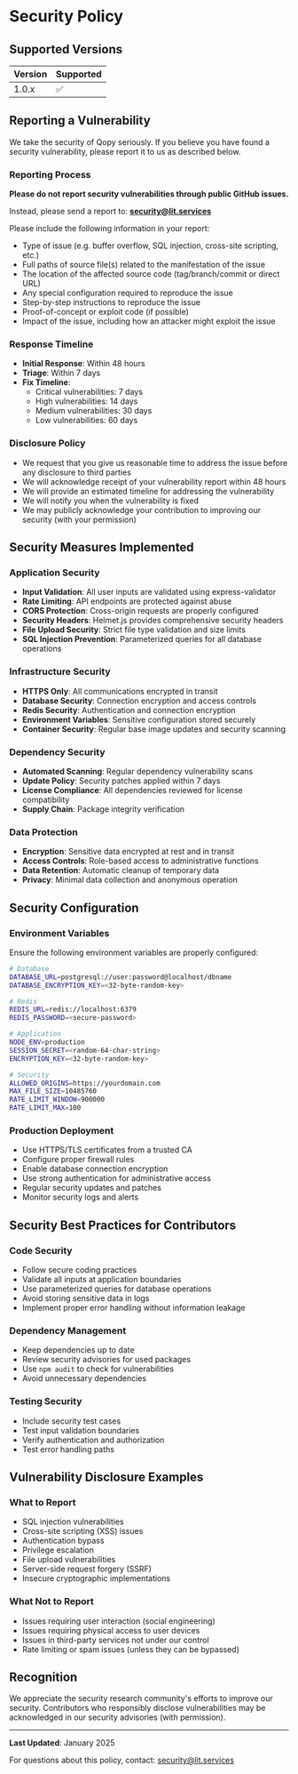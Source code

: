 # Security Policy

## Supported Versions

| Version | Supported          |
| ------- | ------------------ |
| 1.0.x   | :white_check_mark: |

## Reporting a Vulnerability

We take the security of Qopy seriously. If you believe you have found a security vulnerability, please report it to us as described below.

### Reporting Process

**Please do not report security vulnerabilities through public GitHub issues.**

Instead, please send a report to: **security@lit.services**

Please include the following information in your report:
- Type of issue (e.g. buffer overflow, SQL injection, cross-site scripting, etc.)
- Full paths of source file(s) related to the manifestation of the issue
- The location of the affected source code (tag/branch/commit or direct URL)
- Any special configuration required to reproduce the issue
- Step-by-step instructions to reproduce the issue
- Proof-of-concept or exploit code (if possible)
- Impact of the issue, including how an attacker might exploit the issue

### Response Timeline

- **Initial Response**: Within 48 hours
- **Triage**: Within 7 days
- **Fix Timeline**: 
  - Critical vulnerabilities: 7 days
  - High vulnerabilities: 14 days
  - Medium vulnerabilities: 30 days
  - Low vulnerabilities: 60 days

### Disclosure Policy

- We request that you give us reasonable time to address the issue before any disclosure to third parties
- We will acknowledge receipt of your vulnerability report within 48 hours
- We will provide an estimated timeline for addressing the vulnerability
- We will notify you when the vulnerability is fixed
- We may publicly acknowledge your contribution to improving our security (with your permission)

## Security Measures Implemented

### Application Security
- **Input Validation**: All user inputs are validated using express-validator
- **Rate Limiting**: API endpoints are protected against abuse
- **CORS Protection**: Cross-origin requests are properly configured
- **Security Headers**: Helmet.js provides comprehensive security headers
- **File Upload Security**: Strict file type validation and size limits
- **SQL Injection Prevention**: Parameterized queries for all database operations

### Infrastructure Security
- **HTTPS Only**: All communications encrypted in transit
- **Database Security**: Connection encryption and access controls
- **Redis Security**: Authentication and connection encryption
- **Environment Variables**: Sensitive configuration stored securely
- **Container Security**: Regular base image updates and security scanning

### Dependency Security
- **Automated Scanning**: Regular dependency vulnerability scans
- **Update Policy**: Security patches applied within 7 days
- **License Compliance**: All dependencies reviewed for license compatibility
- **Supply Chain**: Package integrity verification

### Data Protection
- **Encryption**: Sensitive data encrypted at rest and in transit
- **Access Controls**: Role-based access to administrative functions
- **Data Retention**: Automatic cleanup of temporary data
- **Privacy**: Minimal data collection and anonymous operation

## Security Configuration

### Environment Variables
Ensure the following environment variables are properly configured:

```bash
# Database
DATABASE_URL=postgresql://user:password@localhost/dbname
DATABASE_ENCRYPTION_KEY=<32-byte-random-key>

# Redis
REDIS_URL=redis://localhost:6379
REDIS_PASSWORD=<secure-password>

# Application
NODE_ENV=production
SESSION_SECRET=<random-64-char-string>
ENCRYPTION_KEY=<32-byte-random-key>

# Security
ALLOWED_ORIGINS=https://yourdomain.com
MAX_FILE_SIZE=10485760
RATE_LIMIT_WINDOW=900000
RATE_LIMIT_MAX=100
```

### Production Deployment
- Use HTTPS/TLS certificates from a trusted CA
- Configure proper firewall rules
- Enable database connection encryption
- Use strong authentication for administrative access
- Regular security updates and patches
- Monitor security logs and alerts

## Security Best Practices for Contributors

### Code Security
- Follow secure coding practices
- Validate all inputs at application boundaries
- Use parameterized queries for database operations
- Avoid storing sensitive data in logs
- Implement proper error handling without information leakage

### Dependency Management
- Keep dependencies up to date
- Review security advisories for used packages
- Use `npm audit` to check for vulnerabilities
- Avoid unnecessary dependencies

### Testing Security
- Include security test cases
- Test input validation boundaries
- Verify authentication and authorization
- Test error handling paths

## Vulnerability Disclosure Examples

### What to Report
- SQL injection vulnerabilities
- Cross-site scripting (XSS) issues
- Authentication bypass
- Privilege escalation
- File upload vulnerabilities
- Server-side request forgery (SSRF)
- Insecure cryptographic implementations

### What Not to Report
- Issues requiring user interaction (social engineering)
- Issues requiring physical access to user devices
- Issues in third-party services not under our control
- Rate limiting or spam issues (unless they can be bypassed)

## Recognition

We appreciate the security research community's efforts to improve our security. Contributors who responsibly disclose vulnerabilities may be acknowledged in our security advisories (with permission).

---

**Last Updated**: January 2025

For questions about this policy, contact: security@lit.services